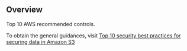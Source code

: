 ## Overview

Top 10 AWS recommended controls.

To obtain the general guidances, visit [Top 10 security best practices for securing data in Amazon S3](https://aws.amazon.com/blogs/security/top-10-security-best-practices-for-securing-data-in-amazon-s3/)
